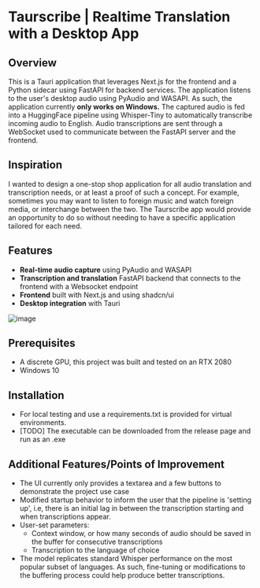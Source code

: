 # Taurscribe | Realtime Translation with a Desktop App

## Overview
This is a Tauri application that leverages Next.js for the frontend and a Python sidecar using FastAPI for backend services. The application listens to the user's desktop audio using PyAudio and WASAPI. As such, the application currently **only works on Windows.** The captured audio is fed into a HuggingFace pipeline using Whisper-Tiny to automatically transcribe incoming audio to English. Audio transcriptions are sent through a WebSocket used to communicate between the FastAPI server and the frontend.

## Inspiration

I wanted to design a one-stop shop application for all audio translation and transcription needs, or at least a proof of such a concept. For example, sometimes you may want to listen to foreign music and watch foreign media, or interchange between the two. The Taurscribe app would provide an opportunity to do so without needing to have a specific application tailored for each need.

## Features
- **Real-time audio capture** using PyAudio and WASAPI
- **Transcription and translation** FastAPI backend that connects to the frontend with a Websocket endpoint
- **Frontend** built with Next.js and using shadcn/ui
- **Desktop integration** with Tauri

![image](https://github.com/user-attachments/assets/f9faaa66-b1fa-421f-a943-49f1d10d252b)

## Prerequisites
- A discrete GPU, this project was built and tested on an RTX 2080
- Windows 10

## Installation
- For local testing and use a requirements.txt is provided for virtual environments.
- [TODO] The executable can be downloaded from the release page and run as an .exe

## Additional Features/Points of Improvement
- The UI currently only provides a textarea and a few buttons to demonstrate the project use case
- Modified startup behavior to inform the user that the pipeline is 'setting up', i.e, there is an initial lag in between the transcription starting
and when transcriptions appear.
- User-set parameters:
    - Context window, or how many seconds of audio should be saved in the buffer for consecutive transcriptions
    - Transcription to the language of choice
- The model replicates standard Whisper performance on the most popular subset of languages. As such, fine-tuning or modifications to the buffering process
  could help produce better transcriptions.
